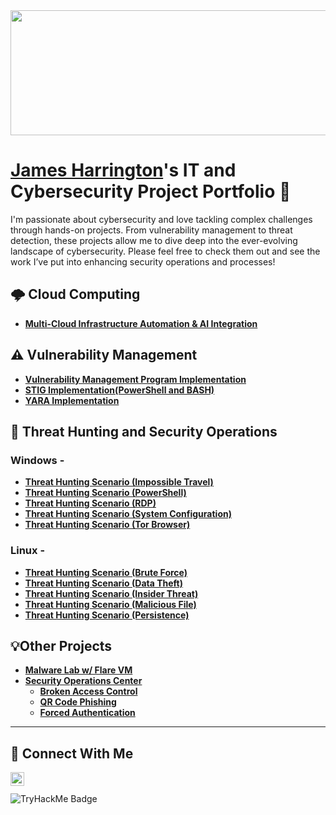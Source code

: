 <div align="center">
<img src="https://github.com/user-attachments/assets/65c8e7ce-fe6e-4716-bf0a-f11c89baca2b" width="700" height="200"> 
</div>

# <a href="https://www.linkedin.com/in/goodk47/">James Harrington</a>'s IT and Cybersecurity Project Portfolio 🤖

I'm passionate about cybersecurity and love tackling complex challenges through hands-on projects. From vulnerability management to threat detection, these projects allow me to dive deep into the ever-evolving landscape of cybersecurity. Please feel free to check them out and see the work I’ve put into enhancing security operations and processes!

## 🌩️ Cloud Computing

- **[Multi-Cloud Infrastructure Automation & AI Integration](https://github.com/Goodka7/MultiCloud-AI)**

## ⚠️ Vulnerability Management

- **[Vulnerability Management Program Implementation](https://github.com/Goodka7/Vuln-Management)**
- **[STIG Implementation(PowerShell and BASH)](https://github.com/Goodka7/STIG-Remediation)**
- **[YARA Implementation](https://github.com/Goodka7/YARA/tree/main)**

## 🚨 Threat Hunting and Security Operations

### Windows -
- **[Threat Hunting Scenario (Impossible Travel)](https://github.com/Goodka7/Threat-Hunting/blob/main/Windows-Threats/Impossible-Travel/README.md)**
- **[Threat Hunting Scenario (PowerShell)](https://github.com/Goodka7/Threat-Hunting/blob/main/Windows-Threats/PowerShell/README.md)**
- **[Threat Hunting Scenario (RDP)](https://github.com/Goodka7/Threat-Hunting/blob/main/Windows-Threats/RDP/README.md)**
- **[Threat Hunting Scenario (System Configuration)](https://github.com/Goodka7/Threat-Hunting/blob/main/Windows-Threats/System-Configuration/README.md)**
- **[Threat Hunting Scenario (Tor Browser)](https://github.com/Goodka7/Threat-Hunting/blob/main/Windows-Threats/Tor-Browser/README.md)**
   
### Linux -
- **[Threat Hunting Scenario (Brute Force)](https://github.com/Goodka7/Threat-Hunting/blob/main/Linux-Threats/Brute-Force/README.md)**
- **[Threat Hunting Scenario (Data Theft)](https://github.com/Goodka7/Threat-Hunting/blob/main/Linux-Threats/Data-Theft/README.md)**
- **[Threat Hunting Scenario (Insider Threat)](https://github.com/Goodka7/Threat-Hunting/blob/main/Linux-Threats/Insider-Threat/README.md)**
- **[Threat Hunting Scenario (Malicious File)](https://github.com/Goodka7/Threat-Hunting/blob/main/Linux-Threats/Malicious-File/README.md)**
- **[Threat Hunting Scenario (Persistence)](https://github.com/Goodka7/Threat-Hunting/blob/main/Linux-Threats/Persistence/README.md)**

## 💡Other Projects 

- **[Malware Lab w/ Flare VM](https://github.com/Goodka7/MalwareLab/blob/main/README.md)**
- **[Security Operations Center](https://github.com/Goodka7/SOC/blob/main/README.md)**
    - **[Broken Access Control](https://github.com/Goodka7/SOC/blob/main/Broken-Access-Control/README.md)**
    - **[QR Code Phishing](https://github.com/Goodka7/SOC/blob/main/QRPhishing/README.md)**
    - **[Forced Authentication](https://github.com/Goodka7/SOC/blob/main/Forced-Authentication/README.md)**


<hr/>

## 🤳 Connect With Me

<!--[<img align="left" alt="___________ | YouTube" width="22px" src="https://cdn.jsdelivr.net/npm/simple-icons@v3/icons/youtube.svg" />][youtube] -->
<!--[<img align="left" alt="___________ | Twitter" width="22px" src="https://cdn.jsdelivr.net/npm/simple-icons@v3/icons/twitter.svg" />][twitter]-->
[<img align="left" alt="___________ | LinkedIn" width="22px" src="https://github.com/user-attachments/assets/da210af9-2cb3-4f04-b7ae-326f1cc69cbd" />][linkedin]
<!--[<img align="left" alt="___________ | Instagram" width="22px" src="https://cdn.jsdelivr.net/npm/simple-icons@v3/icons/instagram.svg" />][instagram]-->

<!--[twitter]: https://twitter.com/___________-->
<!--[youtube]: https://www.youtube.com/c/___________-->
<!--[instagram]: https://www.instagram.com/___________-->
[linkedin]: https://linkedin.com/in/Goodk47
<br>
<br>
![TryHackMe Badge](https://tryhackme-badges.s3.amazonaws.com/Goodka7.png)

